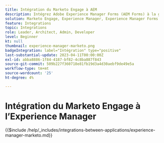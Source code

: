 ```yaml
---
title: Intégration du Marketo Engage à AEM
description: Intégrez Adobe Experience Manager Forms (AEM Forms) à la génération de pistes de rationalisation de Marketo Engage.
solution: Marketo Engage, Experience Manager, Experience Manager Forms
feature: Integrations
topic: Integrations
role: Leader, Architect, Admin, Developer
level: Beginner
kt: null
thumbnail: experience-manager-marketo.png
badgeIntegration: label="Intégration" type="positive"
last-substantial-update: 2023-04-11T00:00:00Z
exl-id: abba8886-1f84-4187-bf82-4c8ba887f843
source-git-commit: 509b227f360718e81fb19d3a4d30aebf9de49e5a
workflow-type: tm+mt
source-wordcount: '25'
ht-degree: 4%

---
```


# Intégration du Marketo Engage à l’Experience Manager

{{$include /help/_includes/integrations-between-applications/experience-manager-marketo.md}}
